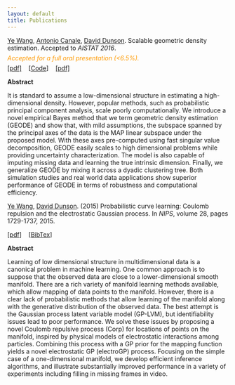 ```yaml
---
layout: default
title: Publications
---
```


<div id="pub-container">

<!-- GEODE -->
<div class="pub-main">
<p><a href="http://ericyewang.github.io">Ye Wang</a>, <a href="http://sites.carloalberto.org/canale/">Antonio Canale</a>, <a href="https://stat.duke.edu/~dunson/">David Dunson</a>. Scalable geometric density estimation. 
Accepted to <i>AISTAT 2016</i>.</p>
<div  style="margin-top: -1.5%;margin-bottom: -1.5%">
<p><i><font color="#ff9900">Accepted for a full oral presentation (<6.5%).</font></i></p></div>
<p><a href="http://jmlr.org/proceedings/papers/v51/wang16e.pdf">[pdf]</a>&nbsp;&nbsp;&nbsp; [<a href="https://github.com/ericyewang/GEODE">Code</a>]&nbsp;&nbsp;&nbsp; <a href="http://jmlr.org/proceedings/papers/v51/wang16e-supp.pdf">[pdf]</a></p>

<div class="pub-sub">
<p><b>Abstract</b></p>
<p>It is standard to assume a low-dimensional structure in estimating a high-dimensional density. However, popular methods, such as probabilistic principal component analysis, scale poorly computationally. We introduce a novel empirical Bayes method that we term geometric density estimation (GEODE) and show that, with mild assumptions, the subspace spanned by the principal axes of the data is the MAP linear subspace under the proposed model. With these axes pre-computed using fast singular value decomposition, GEODE easily scales to high dimensional problems while providing uncertainty characterization. The model is also capable of imputing missing data and learning the true intrinsic dimension. Finally, we generalize GEODE by mixing it across a dyadic clustering tree. Both simulation studies and real world data applications show superior performance of GEODE in terms of robustness and computational efficiency.</p>
</div>
</div>

<!-- electroGP -->
<div class="pub-main">
<p><a href="http://ericyewang.github.io">Ye Wang</a>, <a href="https://stat.duke.edu/~dunson/">David Dunson</a>. (2015) Probabilistic curve learning: Coulomb repulsion and the electrostatic Gaussian process. 
In <i>NIPS</i>, volume 28, pages 1729-1737, 2015.</p>
<p>[<a href="https://papers.nips.cc/paper/5794-probabilistic-curve-learning-coulomb-repulsion-and-the-electrostatic-gaussian-process.pdf">pdf</a>]&nbsp;&nbsp;&nbsp; [<a href="https://scholar.google.com/scholar.bib?q=info:NetUEsBlGa0J:scholar.google.com/&output=citation&scisig=AAGBfm0AAAAAVyZipgDCqKnNzh1R8b2zz67_k5AHDRQp&scisf=4&hl=en">BibTex</a>]</p>

<div class="pub-sub">
<p><b>Abstract</b></p>
<p>Learning of low dimensional structure in multidimensional data is a canonical problem in machine learning. One common approach is to suppose that the observed data are close to a lower-dimensional smooth manifold. There are a rich variety of manifold learning methods available, which allow mapping of data points to the manifold. However, there is a clear lack of probabilistic methods that allow learning of the manifold along with the generative distribution of the observed data. The best attempt is the Gaussian process latent variable model (GP-LVM), but identifiability issues lead to poor performance. We solve these issues by proposing a novel Coulomb repulsive process (Corp) for locations of points on the manifold, inspired by physical models of electrostatic interactions among particles. Combining this process with a GP prior for the mapping function yields a novel electrostatic GP (electroGP) process. Focusing on the simple case of a one-dimensional manifold, we develop efficient inference algorithms, and illustrate substantially improved performance in a variety of experiments including filling in missing frames in video.</p>
</div>
</div>

</div>
